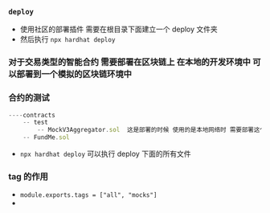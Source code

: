 ### `deploy`

- 使用社区的部署插件 需要在根目录下面建立一个 deploy 文件夹
- 然后执行 `npx hardhat deploy`

### 对于交易类型的智能合约 需要部署在区块链上 在本地的开发环境中 可以部署到一个模拟的区块链环境中

### 合约的测试

```js
----contracts
    -- test
        -- MockV3Aggregator.sol  这是部署的时候 使用的是本地网络时 需要部署这个文件 为啥需要部署这个文件呢
    -- FundMe.sol
```

- `npx hardhat deploy` 可以执行 deploy 下面的所有文件

### tag 的作用

- `module.exports.tags = ["all", "mocks"]`
-
